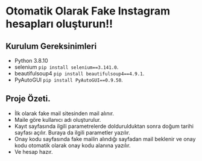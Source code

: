# Otomatik Olarak Fake Instagram hesapları oluşturun!!

## Kurulum Gereksinimleri
- Python 3.8.10  
- selenium `pip install selenium==3.141.0`.  
- beautifulsoup4 `pip install beautifulsoup4==4.9.1`.  
- PyAutoGUI  `pip install PyAutoGUI==0.9.50`.  
 
## Proje Özeti.  
- İlk olarak fake mail sitesinden mail alınır.
- Maile göre kullanıcı adı oluşturulur.
- Kayıt sayfasında ilgili parametrelerde doldurulduktan sonra doğum tarihi sayfası açılır. Buraya da ilgili parametler yazılır.
- Onay kodu sayfasında fake mailin alındığı sayfadan mail beklenir ve onay kodu otomatik olarak onay kodu alanına yazılır.
- Ve hesap hazır.

